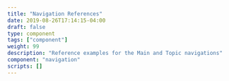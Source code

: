 ```yaml
---
title: "Navigation References"
date: 2019-08-26T17:14:15-04:00
draft: false
type: component
tags: ["component"]
weight: 99
description: "Reference examples for the Main and Topic navigations"
component: "navigation"
scripts: []
---
```

